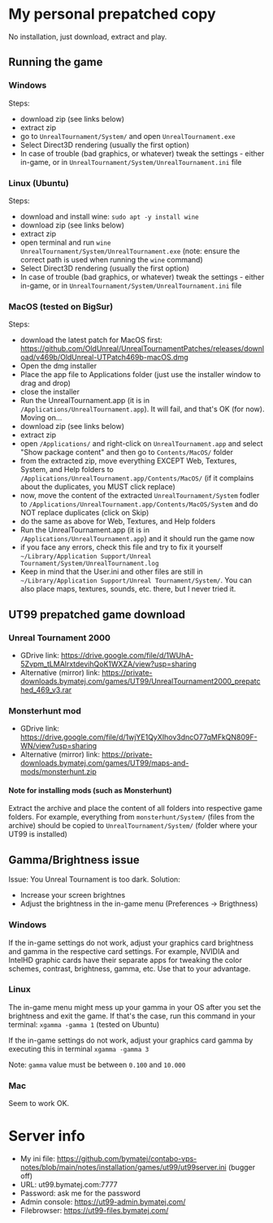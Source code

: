 # My personal prepatched copy
No installation, just download, extract and play. 


## Running the game
### Windows
Steps: 
- download zip (see links below)
- extract zip
- go to `UnrealTournament/System/` and open `UnrealTournament.exe`
- Select Direct3D rendering (usually the first option)
- In case of trouble (bad graphics, or whatever) tweak the settings - either in-game, or in `UnrealTournament/System/UnrealTournament.ini` file

### Linux (Ubuntu)
Steps: 
- download and install wine: `sudo apt -y install wine`
- download zip (see links below)
- extract zip
- open terminal and run `wine UnrealTournament/System/UnrealTournament.exe` (note: ensure the correct path is used when running the `wine` command)
- Select Direct3D rendering (usually the first option)
- In case of trouble (bad graphics, or whatever) tweak the settings - either in-game, or in `UnrealTournament/System/UnrealTournament.ini` file

### MacOS (tested on BigSur)
Steps:
- download the latest patch for MacOS first: https://github.com/OldUnreal/UnrealTournamentPatches/releases/download/v469b/OldUnreal-UTPatch469b-macOS.dmg
- Open the dmg installer
- Place the app file to Applications folder (just use the installer window to drag and drop)
- close the installer
- Run the UnrealTournament.app (it is in `/Applications/UnrealTournament.app`). It will fail, and that's OK (for now). Moving on...
- download zip (see links below)
- extract zip
- open `/Applications/` and right-click on `UnrealTournament.app` and select "Show package content" and then go to `Contents/MacOS/` folder
- from the extracted zip, move everything EXCEPT Web, Textures, System, and Help folders to `/Applications/UnrealTournament.app/Contents/MacOS/` (if it complains about the duplicates, you MUST click replace)
- now, move the content of the extracted `UnrealTournament/System` fodler to `/Applications/UnrealTournament.app/Contents/MacOS/System` and do NOT replace duplicates (click on Skip)
- do the same as above for Web, Textures, and Help folders
- Run the UnrealTournament.app (it is in `/Applications/UnrealTournament.app`) and it should run the game now
- if you face any errors, check this file and try to fix it yourself `~/Library/Application Support/Unreal Tournament/System/UnrealTournament.log`
- Keep in mind that the User.ini and other files are still in `~/Library/Application Support/Unreal Tournament/System/`. You can also place maps, textures, sounds, etc. there, but I never tried it.


## UT99 prepatched game download
### Unreal Tournament 2000
- GDrive link: https://drive.google.com/file/d/1WUhA-5Zvpm_tLMAlrxtdevihQoK1WXZA/view?usp=sharing
- Alternative (mirror) link: https://private-downloads.bymatej.com/games/UT99/UnrealTournament2000_prepatched_469_v3.rar

### Monsterhunt mod
- GDrive link: https://drive.google.com/file/d/1wjYE1QyXIhov3dncO77qMFkQN809F-WN/view?usp=sharing
- Alternative (mirror) link: https://private-downloads.bymatej.com/games/UT99/maps-and-mods/monsterhunt.zip

#### Note for installing mods (such as Monsterhunt)
Extract the archive and place the content of all folders into respective game folders. 
For example, everything from `monsterhunt/System/` (files from the archive) should be copied to `UnrealTournament/System/` (folder where your UT99 is installed)


## Gamma/Brightness issue
Issue: You Unreal Tournament is too dark. 
Solution: 
- Increase your screen brightnes
- Adjust the brightness in the in-game menu (Preferences -> Brigthness)

### Windows
If the in-game settings do not work, adjust your graphics card brightness and gamma in the respective card settings. For example, NVIDIA and IntelHD graphic cards have their separate apps for tweaking the color schemes, contrast, brightness, gamma, etc. Use that to your advantage.

### Linux
The in-game menu might mess up your gamma in your OS after you set the brightness and exit the game. If that's the case, run this command in your terminal: `xgamma -gamma 1` (tested on Ubuntu)

If the in-game settings do not work, adjust your graphics card gamma by executing this in terminal `xgamma -gamma 3`

Note: `gamma` value must be between `0.100` and `10.000`

### Mac
Seem to work OK.

# Server info
- My ini file: https://github.com/bymatej/contabo-vps-notes/blob/main/notes/installation/games/ut99/ut99server.ini (bugger off)
- URL: ut99.bymatej.com:7777
- Password: ask me for the password
- Admin console: https://ut99-admin.bymatej.com/
- Filebrowser: https://ut99-files.bymatej.com/

